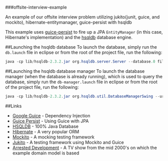 ###offsite-interview-example

An example of our offsite interview problem utilizing jukito(junit, guice, and mockito), hibernate-entitymanager, guice-persist with hsqldb

This example uses [guice-persist](https://code.google.com/p/google-guice/wiki/GuicePersist) to fire up a JPA `EntityManager` (in this case, Hibernate's implementation) and the [hsqldb](http://www.hsqldb.org/) database engine.

##Launching the hsqldb database
To launch the database, simply run the `db.launch` file in eclipse or from the root of the project file, run the following:
```java
java -cp lib/hsqldb-2.3.2.jar org.hsqldb.server.Server --database.0 file:db/example --dbname.0 example
```
##Launching the hsqldb database manager
To launch the database manager (when the database is already running), which is used to query the database, simply run the `db-manager.launch` file in eclipse or from the root of the project file, run the following:
```java
java -cp lib/hsqldb-2.3.2.jar org.hsqldb.util.DatabaseManagerSwing --url jdbc:hsqldb:hsql://localhost/example
```

##Links
* [Google Guice](https://code.google.com/p/google-guice/) - Dependency Injection
* [Guice Persist](https://code.google.com/p/google-guice/wiki/GuicePersist) - Using Guice with JPA
* [HSQLDB](http://www.hsqldb.org/) - 100% Java Database
* [Hibernate](http://hibernate.org/orm/documentation/) - A very popular ORM
* [Mockito](https://code.google.com/p/mockito/) - A mocking testing framework
* [Jukito](https://github.com/ArcBees/Jukito) - A testing framework using Mockito and Guice
* [Arrested Development](http://www.imdb.com/title/tt0367279/) - A TV show from the mid 2000's on which the example domain model is based
